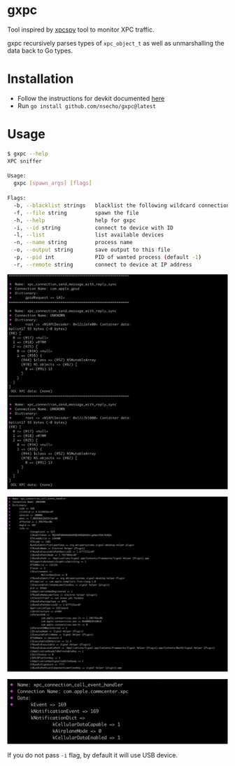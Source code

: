# gxpc

Tool inspired by [xpcspy](https://github.com/hot3eed/xpcspy) tool to monitor XPC traffic. 

gxpc recursively parses types of `xpc_object_t` as well as unmarshalling the data back to Go types.

# Installation

* Follow the instructions for devkit documented [here](https://github.com/frida/frida-go)
* Run `go install github.com/nsecho/gxpc@latest`

# Usage

```bash
$ gxpc --help
XPC sniffer

Usage:
  gxpc [spawn_args] [flags]

Flags:
  -b, --blacklist strings   blacklist the following wildcard connections
  -f, --file string         spawn the file
  -h, --help                help for gxpc
  -i, --id string           connect to device with ID
  -l, --list                list available devices
  -n, --name string         process name
  -o, --output string       save output to this file
  -p, --pid int             PID of wanted process (default -1)
  -r, --remote string       connect to device at IP address
```

![Running gxpc](running.png)

![Running against Signal](running_one.png)

![Getting airplane mode](airplane_mode.png)

If you do not pass `-i` flag, by default it will use USB device.
